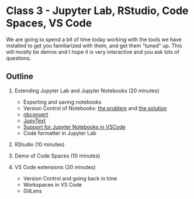 # Class 3 - Jupyter Lab, RStudio, Code Spaces, VS Code

We are going to spend a bit of time today working with the tools we have installed to get you familiarized with them, and get them "tuned" up.
This will mostly be demos and I hope it is very interactive and you ask lots of questions.

## Outline

1. Extending Jupyter Lab and Jupyter Notebooks (20 minutes)
    - Exporting and saving notebooks
    - Version Control of Notebooks: [the problem](https://nextjournal.com/schmudde/how-to-version-control-jupyter) and [the solution](https://towardsdatascience.com/version-control-with-jupyter-notebook-b9630bc5996e)
    - [nbconvert](https://nbconvert.readthedocs.io/en/latest/)
    - [JupyText](https://jupytext.readthedocs.io/en/latest/index.html)
    - [Support for Jupyter Notebooks in VSCode](https://code.visualstudio.com/docs/python/jupyter-support)
    - Code formatter in Jupyter Lab

2. RStudio (10 minutes)

3. Demo of Code Spaces (10 minutes)

4. VS Code extensions (20 minutes)
    - Version Control and going back in time
    - Workspaces in VS Code
    - GitLens
